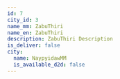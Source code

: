 ```yaml
---
id: 7
city_id: 3
name_mm: ZabuThiri
name_en: ZabuThiri
description: ZabuThiri Description
is_deliver: false
city:
  name: NaypyidawMM
  is_available_d2d: false
---
```

